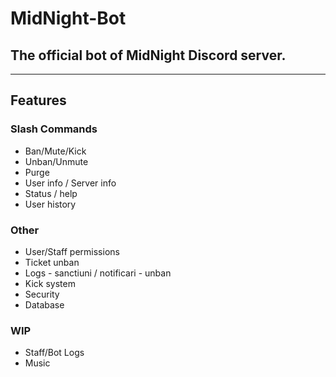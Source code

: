 # MidNight-Bot
## The official bot of MidNight Discord server.
---
## Features
### Slash Commands
- Ban/Mute/Kick
- Unban/Unmute
- Purge
- User info / Server info
- Status / help
- User history

### Other
- User/Staff permissions
- Ticket unban
- Logs - sanctiuni / notificari - unban
- Kick system
- Security
- Database

### WIP
- Staff/Bot Logs
- Music
